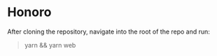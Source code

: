 # Honoro

After cloning the repository, navigate into the root of the repo and run:

> yarn && yarn web